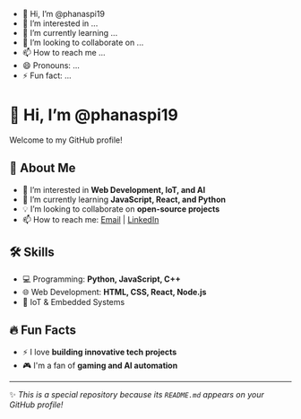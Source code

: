 - 👋 Hi, I’m @phanaspi19
- 👀 I’m interested in ...
- 🌱 I’m currently learning ...
- 💞️ I’m looking to collaborate on ...
- 📫 How to reach me ...
- 😄 Pronouns: ...
- ⚡ Fun fact: ...

<!---
phanaspi19/phanaspi19 is a ✨ special ✨ repository because its `README.md` (this file) appears on your GitHub profile.
You can click the Preview link to take a look at your changes.
--->

# 👋 Hi, I’m @phanaspi19  
Welcome to my GitHub profile!  

## 🚀 About Me  
- 👀 I’m interested in **Web Development, IoT, and AI**  
- 🌱 I’m currently learning **JavaScript, React, and Python**  
- 💡 I’m looking to collaborate on **open-source projects**  
- 📫 How to reach me: [Email](mailto:your.phana.spi.eu@gmail.com) | [LinkedIn](https://linkedin.com/in/yourprofile)  

## 🛠 Skills  
- 💻 Programming: **Python, JavaScript, C++**  
- 🌐 Web Development: **HTML, CSS, React, Node.js**  
- 🔌 IoT & Embedded Systems  

## 🔥 Fun Facts  
- ⚡ I love **building innovative tech projects**  
- 🎮 I'm a fan of **gaming and AI automation**  

---

✨ *This is a special repository because its `README.md` appears on your GitHub profile!*  
